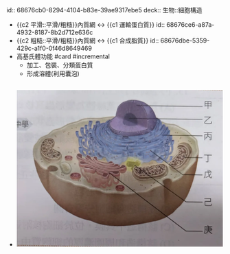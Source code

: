 id:: 68676cb0-8294-4104-b83e-39ae9317ebe5
deck:: 生物::細胞構造

- {{c2 平滑::平滑/粗糙}}內質網 <-> {{c1 運輸蛋白質}}
  id:: 68676ce6-a87a-4932-8187-8b2d712e636c
- {{c2 粗糙::平滑/粗糙}}內質網 <-> {{c1 合成脂質}}
  id:: 68676dbe-5359-429c-a1f0-0f46d8649469
- 高基氏體功能 #card #incremental
	- 加工、包裝、分類蛋白質
	- 形成溶體(利用囊泡)
- ![image.png](../assets/image_1751724643153_0.png)
	-